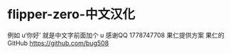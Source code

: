 # flipper-zero-中文汉化
例如 u‘你好’
就是中文字前面加个 u
感谢QQ 1778747708 果仁提供方案
果仁的GitHub https://github.com/bug508



